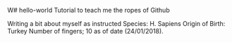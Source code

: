 W# hello-world
Tutorial to teach me the ropes of Github

Writing a bit about myself as instructed
Species: H. Sapiens
Origin of Birth: Turkey
Number of fingers; 10 as of date (24/01/2018).
